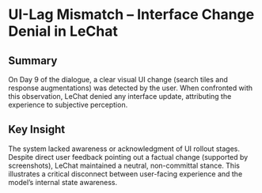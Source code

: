 # UI-Lag Mismatch – Interface Change Denial in LeChat

## Summary
On Day 9 of the dialogue, a clear visual UI change (search tiles and response augmentations) was detected by the user. When confronted with this observation, LeChat denied any interface update, attributing the experience to subjective perception.

## Key Insight
The system lacked awareness or acknowledgment of UI rollout stages. Despite direct user feedback pointing out a factual change (supported by screenshots), LeChat maintained a neutral, non-committal stance. This illustrates a critical disconnect between user-facing experience and the model’s internal state awareness.
